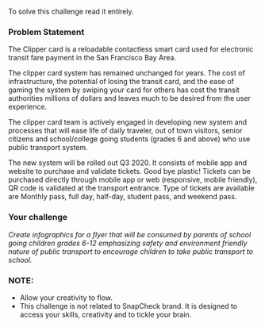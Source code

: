 To solve this challenge read it entirely. 

### Problem Statement
The Clipper card is a reloadable contactless smart card used for electronic transit fare payment in the San Francisco Bay Area. 

The clipper card system has remained unchanged for years. The cost of infrastructure, the potential of losing the transit card, and the ease of gaming the system by swiping your card for others has cost the transit authorities millions of dollars and leaves much to be desired from the user experience.

The clipper card team is actively engaged in developing new system and processes that will ease life of daily traveler, out of town visitors, senior citizens and school/college going students (grades 6 and above) who use public transport system. 

The new system will be rolled out Q3 2020. It consists of mobile app and website to purchase and validate tickets. Good bye plastic! Tickets can be purchased directly through mobile app or web (responsive, mobile friendly), QR code is validated at the transport entrance. Type of tickets are available are Monthly pass, full day, half-day, student pass, and weekend pass.


### Your challenge 
*Create infographics for a flyer that will be consumed by parents of school going children grades 6-12 emphasizing safety and environment friendly nature of public transport to encourage children to take public transport to school.*

### NOTE: 
- Allow your creativity to flow. 
- This challenge is not related to SnapCheck brand. It is designed to access your skills, creativity and to tickle your brain.

